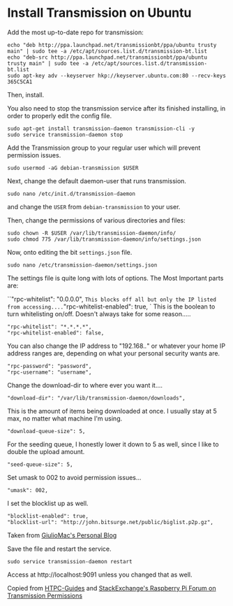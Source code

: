 # Install Transmission on Ubuntu

Add the most up-to-date repo for transmission:

```
echo "deb http://ppa.launchpad.net/transmissionbt/ppa/ubuntu trusty main" | sudo tee -a /etc/apt/sources.list.d/transmission-bt.list
echo "deb-src http://ppa.launchpad.net/transmissionbt/ppa/ubuntu trusty main" | sudo tee -a /etc/apt/sources.list.d/transmission-bt.list
sudo apt-key adv --keyserver hkp://keyserver.ubuntu.com:80 --recv-keys 365C5CA1
```

Then, install.

You also need to stop the transmission service after its finished installing, in order to properly edit the config file.

```
sudo apt-get install transmission-daemon transmission-cli -y
sudo service transmission-daemon stop
```

Add the Transmission group to your regular user which will prevent permission issues.

`sudo usermod -aG debian-transmission $USER`

Next, change the default daemon-user that runs transmission.

`sudo nano /etc/init.d/transmission-daemon`

and change the `USER` from `debian-transmission` to your user.

Then, change the permissions of various directories and files:

```
sudo chown -R $USER /var/lib/transmission-daemon/info/
sudo chmod 775 /var/lib/transmission-daemon/info/settings.json
```

Now, onto editing the bit `settings.json` file.

`sudo nano /etc/transmission-daemon/settings.json`

The settings file is quite long with lots of options. The Most Important parts are:

``"rpc-whitelist": "0.0.0.0", ` This blocks off all but only the IP listed from accessing....
`"rpc-whitelist-enabled": true, ` This is the boolean to turn whitelisting on/off. Doesn't always take for some reason.....

```
"rpc-whitelist": "*.*.*.*",
"rpc-whitelist-enabled": false,
```

You can also change the IP address to "192.168.*.*" or whatever your home IP address ranges are, depending on what your personal security wants are.

```
"rpc-password": "password",
"rpc-username": "username",
```

Change the download-dir to where ever you want it....

`"download-dir": "/var/lib/transmission-daemon/downloads", `

This is the amount of items being downloaded at once. I usually stay at 5 max, no matter what machine I'm using.

`"download-queue-size": 5,`

For the seeding queue, I honestly lower it down to 5 as well, since I like to double the upload amount.

`"seed-queue-size": 5,`

Set umask to 002 to avoid permission issues...

`"umask": 002,`

I set the blocklist up as well.

```
"blocklist-enabled": true,
"blocklist-url": "http://john.bitsurge.net/public/biglist.p2p.gz",
```

Taken from [GiulioMac's Personal Blog](https://giuliomac.wordpress.com/2014/02/19/best-blocklist-for-transmission)

Save the file and restart the service.

`sudo service transmission-daemon restart`

Access at http://localhost:9091 unless you changed that as well.

Copied from [HTPC-Guides](http://www.htpcguides.com/install-transmission-bittorrent-client-on-ubuntu-15-x) and [StackExchange's Raspberry Pi Forum on Transmission Permissions](http://raspberrypi.stackexchange.com/questions/4378/transmission-permission-denied-on-usb-disk)
